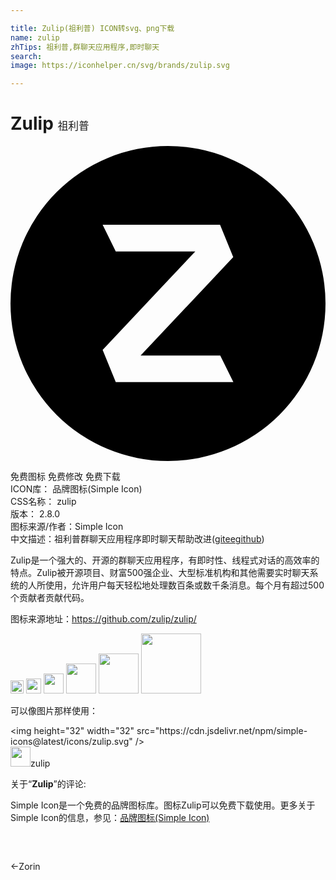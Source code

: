 ```yaml
---

title: Zulip(祖利普) ICON转svg、png下载
name: zulip
zhTips: 祖利普,群聊天应用程序,即时聊天
search: 
image: https://iconhelper.cn/svg/brands/zulip.svg

---
```


# Zulip  <small style="font-size: 60%;font-weight: 100">祖利普</small>

<div id="svg" class="svg-wrap">
<svg role="img" viewBox="0 0 24 24" xmlns="http://www.w3.org/2000/svg"><title>Zulip icon</title><path d="M24 12a12 12 0 1 1-24 0 12 12 0 0 1 24 0zm-8.03-6H7.02l1 2.03h6.06l-7.06 7.5 1 2.46h8.96l-1-2.02H9.91l7.06-7.5-1-2.46z"/></svg>
</div>
<detail full-name='zulip'></detail>

<div class="detail-page">
<p>
<span><span class="badge-success badge">免费图标</span> <span class="badge-success badge">免费修改</span>  <span class="badge-success badge">免费下载</span> </span>
<br/>
<span>
ICON库：
<span class="badge-secondary badge">品牌图标(Simple Icon)</span> 
</span>
<br/>
<span>
CSS名称：
<span class="badge-secondary badge">zulip</span> 
</span>

<br/>
<span>
版本：
<span class="badge-secondary badge">2.8.0</span> 
</span>
<br/>
<span>图标来源/作者：<span class="badge-light badge">Simple Icon</span></span> 
<br/>
<span class="zh-detail">中文描述：<span class="badge-primary badge">祖利普</span><span class="badge-primary badge">群聊天应用程序</span><span class="badge-primary badge">即时聊天</span><span class="help-link"><span>帮助改进</span>(<a href="https://gitee.com/liuwave/icon-helper/edit/master/json/brands/zulip.json" target="_blank" rel="noopener noreferrer">gitee</a><a href="https://github.com/liuwave/icon-helper/edit/master/json/brands/zulip.json" target="_blank" rel="noopener noreferrer">github</a></span>)</span><br/>
</p>
</div><div class="description description alert alert-light"><p>Zulip是一个强大的、开源的群聊天应用程序，有即时性、线程式对话的高效率的特点。Zulip被开源项目、财富500强企业、大型标准机构和其他需要实时聊天系统的人所使用，允许用户每天轻松地处理数百条或数千条消息。每个月有超过500个贡献者贡献代码。</p><p>图标来源地址：<a href="https://github.com/zulip/zulip/" target="_blank" rel="noopener noreferrer">https://github.com/zulip/zulip/</a></p></div>
<div class="alert alert-dark">
<img height="21" width="21" src="https://cdn.jsdelivr.net/npm/simple-icons@latest/icons/zulip.svg" />
<img height="24" width="24" src="https://cdn.jsdelivr.net/npm/simple-icons@latest/icons/zulip.svg" />
<img height="32" width="32" src="https://cdn.jsdelivr.net/npm/simple-icons@latest/icons/zulip.svg" />
<img height="48" width="48" src="https://cdn.jsdelivr.net/npm/simple-icons@latest/icons/zulip.svg" />
<img height="64" width="64" src="https://cdn.jsdelivr.net/npm/simple-icons@latest/icons/zulip.svg" />
<img height="96" width="96" src="https://cdn.jsdelivr.net/npm/simple-icons@latest/icons/zulip.svg" />

</div>
<div>
  <p>可以像图片那样使用：    
  </p>
  <div class="alert alert-primary" style="font-size: 14px">
    &lt;img height="32" width="32" src="https://cdn.jsdelivr.net/npm/simple-icons@latest/icons/zulip.svg" /&gt;
    <copy-btn content='<img height="32" width="32" src="https://cdn.jsdelivr.net/npm/simple-icons@latest/icons/zulip.svg" />'></copy-btn>
  </div>
  <div class="alert alert-secondary">
    <img height="32" width="32" src="https://cdn.jsdelivr.net/npm/simple-icons@latest/icons/zulip.svg" />zulip
    <copy-btn content="zulip" btn-title="复制图标名称"></copy-btn>
  </div>
</div>
<div class="icon-detail__container">
<p>关于“<b>Zulip</b>”的评论:</p>
</div>
<Vssue title="关于“Zulip”的评论" />
<div><p>Simple Icon是一个免费的品牌图标库。图标Zulip可以免费下载使用。更多关于  Simple Icon的信息，参见：<a target="_blank" href="https://iconhelper.cn/brands.html">品牌图标(Simple Icon)</a>
</p></div>


<div style="padding:2rem 0 " class="page-nav"><p class="inner"><span class="prev">←<router-link to="/icon/zorin.html">Zorin</router-link></span> </p></div>
